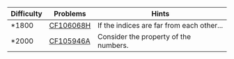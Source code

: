 | Difficulty | Problems | Hints |
| -------- | -------- | -------- |
| *1800 | [CF106068H](https://codeforces.com/gym/106068/problem/H) | If the indices are far from each other... |
| *2000 | [CF105946A](https://codeforces.com/gym/105946/problem/A) | Consider the property of the numbers. |